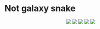 # Not galaxy snake

<p align="center">
        <img src="https://img.shields.io/github/issues/LiquidGalaxyLAB/galaxy-snake"/>
        <img src="https://img.shields.io/github/forks/LiquidGalaxyLAB/galaxy-snake"/>
        <img src="https://img.shields.io/badge/-Javascript-yellow"/>
        <img src="https://img.shields.io/badge/-HTML-orange"/>
        <img src="https://img.shields.io/badge/-Bash-lightgrey"/>
</p>
